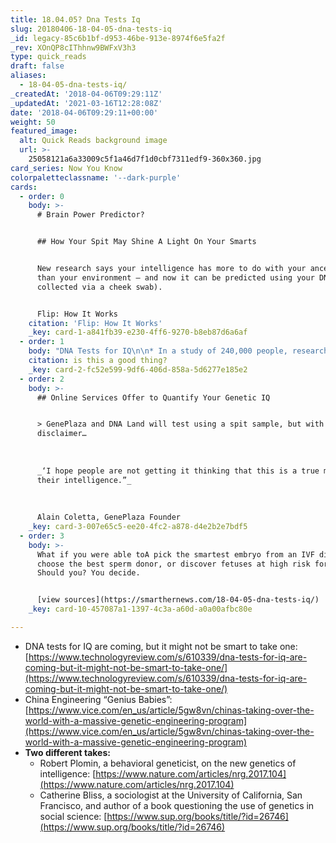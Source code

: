 ```yaml
---
title: 18.04.05? Dna Tests Iq
slug: 20180406-18-04-05-dna-tests-iq
_id: legacy-85c6b1bf-d953-46be-913e-8974f6e5fa2f
_rev: XOnQP8cIThhnw9BWFxV3h3
type: quick_reads
draft: false
aliases:
  - 18-04-05-dna-tests-iq/
_createdAt: '2018-04-06T09:29:11Z'
_updatedAt: '2021-03-16T12:28:08Z'
date: '2018-04-06T09:29:11+00:00'
weight: 50
featured_image:
  alt: Quick Reads background image
  url: >-
    25058121a6a33009c5f1a46d7f1d0cbf7311edf9-360x360.jpg
card_series: Now You Know
colorpaletteclassname: '--dark-purple'
cards:
  - order: 0
    body: >-
      # Brain Power Predictor?


      ## How Your Spit May Shine A Light On Your Smarts


      New research says your intelligence has more to do with your ancestors
      than your environment — and now it can be predicted using your DNA (easily
      collected via a cheek swab).


      Flip: How It Works
    citation: 'Flip: How It Works'
    _key: card-1-a841fb39-e230-4ff6-9270-b8eb87d6a6af
  - order: 1
    body: "DNA Tests for IQ\n\n* In a study of 240,000 people, researchers found **500+ genes linked to intelligence**.\n* Previous research: **50-75% of smarts inherited**, rest is a\x18nurture.’\n* Science isn’t perfect, but discoveries mean a young child’s DNA could **give a sense of how intelligent he/she will be.**\n\nis this a good thing?"
    citation: is this a good thing?
    _key: card-2-fc52e599-9df6-406d-858a-5d6277e185e2
  - order: 2
    body: >-
      ## Online Services Offer to Quantify Your Genetic IQ


      > GenePlaza and DNA Land will test using a spit sample, but with a major
      disclaimer…  
        
        
        
      _‘I hope people are not getting it thinking that this is a true measure of
      their intelligence.”_  
        
        
        
      Alain Coletta, GenePlaza Founder
    _key: card-3-007e65c5-ee20-4fc2-a878-d4e2b2e7bdf5
  - order: 3
    body: >-
      What if you were able toA pick the smartest embryo from an IVF dish,
      choose the best sperm donor, or discover fetuses at high risk for autism?
      Should you? You decide.


      [view sources](https://smarthernews.com/18-04-05-dna-tests-iq/)
    _key: card-10-457087a1-1397-4c3a-a60d-a0a00afbc80e

---
```

* DNA tests for IQ are coming, but it might not be smart to take one: [https://www.technologyreview.com/s/610339/dna-tests-for-iq-are-coming-but-it-might-not-be-smart-to-take-one/](https://www.technologyreview.com/s/610339/dna-tests-for-iq-are-coming-but-it-might-not-be-smart-to-take-one/)
* China Engineering “Genius Babies”: [https://www.vice.com/en_us/article/5gw8vn/chinas-taking-over-the-world-with-a-massive-genetic-engineering-program](https://www.vice.com/en_us/article/5gw8vn/chinas-taking-over-the-world-with-a-massive-genetic-engineering-program)
* **Two different takes:**
  * Robert Plomin, a behavioral geneticist, on the new genetics of intelligence: [https://www.nature.com/articles/nrg.2017.104](https://www.nature.com/articles/nrg.2017.104)
  * Catherine Bliss, a sociologist at the University of California, San Francisco, and author of a book questioning the use of genetics in social science: [https://www.sup.org/books/title/?id=26746](https://www.sup.org/books/title/?id=26746)